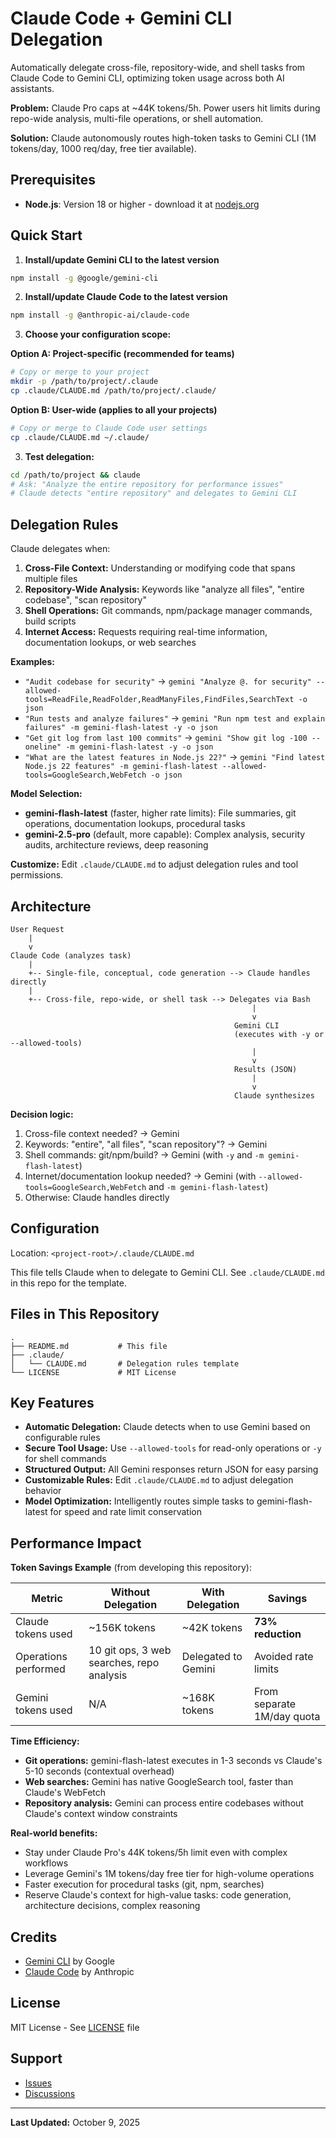 # Claude Code + Gemini CLI Delegation

Automatically delegate cross-file, repository-wide, and shell tasks from Claude Code to Gemini CLI, optimizing token usage across both AI assistants.

**Problem:** Claude Pro caps at ~44K tokens/5h. Power users hit limits during repo-wide analysis, multi-file operations, or shell automation.

**Solution:** Claude autonomously routes high-token tasks to Gemini CLI (1M tokens/day, 1000 req/day, free tier available).

## Prerequisites

- **Node.js**: Version 18 or higher - download it at [nodejs.org](https://nodejs.org/en/download)

## Quick Start

1. **Install/update Gemini CLI to the latest version**
```bash
npm install -g @google/gemini-cli
```

2. **Install/update Claude Code to the latest version**
```bash
npm install -g @anthropic-ai/claude-code
```

3. **Choose your configuration scope:**

**Option A: Project-specific (recommended for teams)**
```bash
# Copy or merge to your project
mkdir -p /path/to/project/.claude
cp .claude/CLAUDE.md /path/to/project/.claude/
```

**Option B: User-wide (applies to all your projects)**
```bash
# Copy or merge to Claude Code user settings
cp .claude/CLAUDE.md ~/.claude/
```

3. **Test delegation:**
```bash
cd /path/to/project && claude
# Ask: "Analyze the entire repository for performance issues"
# Claude detects "entire repository" and delegates to Gemini CLI
```

## Delegation Rules

Claude delegates when:

1. **Cross-File Context:** Understanding or modifying code that spans multiple files
2. **Repository-Wide Analysis:** Keywords like "analyze all files", "entire codebase", "scan repository"
3. **Shell Operations:** Git commands, npm/package manager commands, build scripts
4. **Internet Access:** Requests requiring real-time information, documentation lookups, or web searches

**Examples:**
- `"Audit codebase for security"` → `gemini "Analyze @. for security" --allowed-tools=ReadFile,ReadFolder,ReadManyFiles,FindFiles,SearchText -o json`
- `"Run tests and analyze failures"` → `gemini "Run npm test and explain failures" -m gemini-flash-latest -y -o json`
- `"Get git log from last 100 commits"` → `gemini "Show git log -100 --oneline" -m gemini-flash-latest -y -o json`
- `"What are the latest features in Node.js 22?"` → `gemini "Find latest Node.js 22 features" -m gemini-flash-latest --allowed-tools=GoogleSearch,WebFetch -o json`

**Model Selection:**
- **gemini-flash-latest** (faster, higher rate limits): File summaries, git operations, documentation lookups, procedural tasks
- **gemini-2.5-pro** (default, more capable): Complex analysis, security audits, architecture reviews, deep reasoning

**Customize:** Edit `.claude/CLAUDE.md` to adjust delegation rules and tool permissions.

## Architecture

```text
User Request
    |
    v
Claude Code (analyzes task)
    |
    +-- Single-file, conceptual, code generation --> Claude handles directly
    |
    +-- Cross-file, repo-wide, or shell task --> Delegates via Bash
                                                      |
                                                      v
                                                  Gemini CLI
                                                  (executes with -y or --allowed-tools)
                                                      |
                                                      v
                                                  Results (JSON)
                                                      |
                                                      v
                                                  Claude synthesizes
```

**Decision logic:**
1. Cross-file context needed? → Gemini
2. Keywords: "entire", "all files", "scan repository"? → Gemini
3. Shell commands: git/npm/build? → Gemini (with `-y` and `-m gemini-flash-latest`)
4. Internet/documentation lookup needed? → Gemini (with `--allowed-tools=GoogleSearch,WebFetch` and `-m gemini-flash-latest`)
5. Otherwise: Claude handles directly

## Configuration

Location: `<project-root>/.claude/CLAUDE.md`

This file tells Claude when to delegate to Gemini CLI. See `.claude/CLAUDE.md` in this repo for the template.

## Files in This Repository

```text
.
├── README.md           # This file
├── .claude/
│   └── CLAUDE.md       # Delegation rules template
└── LICENSE             # MIT License
```

## Key Features

- **Automatic Delegation:** Claude detects when to use Gemini based on configurable rules
- **Secure Tool Usage:** Use `--allowed-tools` for read-only operations or `-y` for shell commands
- **Structured Output:** All Gemini responses return JSON for easy parsing
- **Customizable Rules:** Edit `.claude/CLAUDE.md` to adjust delegation behavior
- **Model Optimization:** Intelligently routes simple tasks to gemini-flash-latest for speed and rate limit conservation

## Performance Impact

**Token Savings Example** (from developing this repository):

| Metric | Without Delegation | With Delegation | Savings |
|--------|-------------------|-----------------|---------|
| Claude tokens used | ~156K tokens | ~42K tokens | **73% reduction** |
| Operations performed | 10 git ops, 3 web searches, repo analysis | Delegated to Gemini | Avoided rate limits |
| Gemini tokens used | N/A | ~168K tokens | From separate 1M/day quota |

**Time Efficiency:**
- **Git operations:** gemini-flash-latest executes in 1-3 seconds vs Claude's 5-10 seconds (contextual overhead)
- **Web searches:** Gemini has native GoogleSearch tool, faster than Claude's WebFetch
- **Repository analysis:** Gemini can process entire codebases without Claude's context window constraints

**Real-world benefits:**
- Stay under Claude Pro's 44K tokens/5h limit even with complex workflows
- Leverage Gemini's 1M tokens/day free tier for high-volume operations
- Faster execution for procedural tasks (git, npm, searches)
- Reserve Claude's context for high-value tasks: code generation, architecture decisions, complex reasoning

## Credits

- [Gemini CLI](https://github.com/google-gemini/gemini-cli) by Google
- [Claude Code](https://claude.ai/code) by Anthropic

## License

MIT License - See [LICENSE](LICENSE.md) file

## Support

- [Issues](https://github.com/carlosduplar/claude-gemini-delegation/issues)
- [Discussions](https://github.com/carlosduplar/claude-gemini-delegation/discussions)

---

**Last Updated:** October 9, 2025
